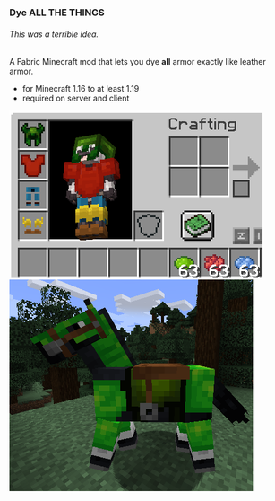 ### Dye ALL THE THINGS

###### This was a terrible idea.

A Fabric Minecraft mod that lets you dye **all** armor exactly like leather armor.

- for Minecraft 1.16 to at least 1.19
- required on server and client

![](example1.png)
![](example2.png)